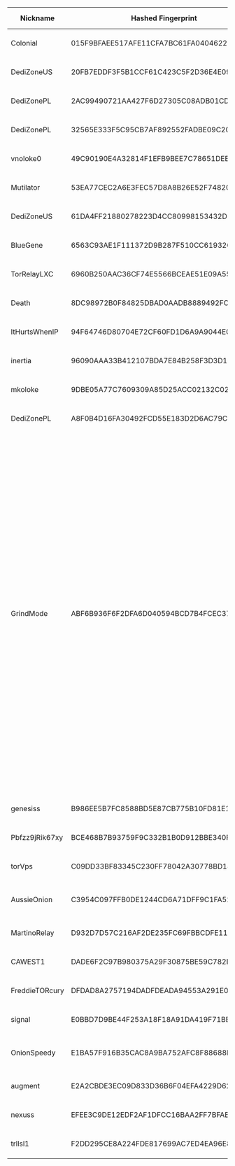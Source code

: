 | Nickname |  Hashed Fingerprint	| Or Addresses | Contact | Running | Flags | Last Seen | First Seen | Last Restarted | Advertised Bandwidth | Platform | Version | Version Status | Recommended Version | Verified hostnames | Exit policy |
|---|---|---|---|---|---|---|---|---|---|---|---|---|---|---|---|
|Colonial | 015F9BFAEE517AFE11CFA7BC61FA04046229E614 | ["91.107.214.33:443","[2a01:4f8:c014:b702::1]:443"] | Colonial@proton.me | true | Running, V2Dir, Valid | 2025-10-14 20:00:00 | 2025-10-14 10:00:00 | 2025-10-14 09:47:44 | 0 | Tor 0.4.8.19 on Linux | 0.4.8.19 | recommended | true | ["static.33.214.107.91.clients.your-server.de"] | ["reject *:*"]|
|DediZoneUS | 20FB7EDDF3F5B1CCF61C423C5F2D36E4E092BBCB | ["142.54.190.212:555","[2604:4300:a:376::212]:555"] | tor@dedi.zone | true | Running, V2Dir, Valid | 2025-10-14 20:00:00 | 2025-10-14 20:00:00 | 2025-10-14 19:27:04 | 0 | Tor 0.4.8.16 on Linux | 0.4.8.16 | recommended | true | N/A | ["reject *:*"]|
|DediZonePL | 2AC99490721AA427F6D27305C08ADB01CDADA325 | ["51.38.152.172:444","[2001:41d0:602:2557::172]:444"] | tor@dedi.zone | false | Running, V2Dir, Valid | 2025-10-14 19:00:00 | 2025-10-14 19:00:00 | 2025-10-14 18:47:52 | 0 | Tor 0.4.8.16 on Linux | 0.4.8.16 | recommended | true | ["ip172.ip-51-38-152.eu"] | ["reject *:*"]|
|DediZonePL | 32565E333F5C95CB7AF892552FADBE09C20B2490 | ["51.38.152.172:555","[2001:41d0:602:2557::172]:555"] | tor@dedi.zone | true | Running, V2Dir, Valid | 2025-10-14 20:00:00 | 2025-10-14 20:00:00 | 2025-10-14 19:06:15 | 0 | Tor 0.4.8.16 on Linux | 0.4.8.16 | recommended | true | ["ip172.ip-51-38-152.eu"] | ["reject *:*"]|
|vnoloke0 | 49C90190E4A32814F1EFB9BEE7C78651DEEADA82 | ["36.50.135.176:9008"] | olokerunningtor aT protonmail dot com | true | Running, V2Dir, Valid | 2025-10-14 20:00:00 | 2025-10-14 18:00:00 | 2025-10-14 17:47:12 | 0 | Tor 0.4.8.19 on Linux | 0.4.8.19 | recommended | true | N/A | ["reject *:*"]|
|Mutilator | 53EA77CEC2A6E3FEC57D8A8B26E52F74820A98AD | ["91.98.192.38:443","[2a01:4f8:1c1a:e55d::1]:443"] | Mutilator@proton.me | true | Running, V2Dir, Valid | 2025-10-14 20:00:00 | 2025-10-14 12:00:00 | 2025-10-14 11:10:07 | 0 | Tor 0.4.8.19 on Linux | 0.4.8.19 | recommended | true | ["static.38.192.98.91.clients.your-server.de"] | ["reject *:*"]|
|DediZoneUS | 61DA4FF21880278223D4CC80998153432D67D5B7 | ["142.54.190.212:444","[2604:4300:a:376::212]:444"] | tor@dedi.zone | true | Running, V2Dir, Valid | 2025-10-14 20:00:00 | 2025-10-14 20:00:00 | 2025-10-14 19:26:28 | 0 | Tor 0.4.8.16 on Linux | 0.4.8.16 | recommended | true | N/A | ["reject *:*"]|
|BlueGene | 6563C93AE1F111372D9B287F510CC619326907A5 | ["93.160.17.86:9025"] | N/A | true | Running, V2Dir, Valid | 2025-10-14 20:00:00 | 2025-10-14 07:00:00 | 2025-10-14 06:13:10 | 0 | Tor 0.4.8.16 on Linux | 0.4.8.16 | recommended | true | ["93-160-17-86-cable.dk.customer.tdc.net"] | ["reject *:*"]|
|TorRelayLXC | 6960B250AAC36CF74E5566BCEAE51E09A5589C7E | ["84.107.45.118:9001"] | admin@example.com | true | Running, V2Dir, Valid | 2025-10-14 20:00:00 | 2025-10-14 12:00:00 | 2025-10-14 10:56:49 | 0 | Tor 0.4.8.19 on Linux | 0.4.8.19 | recommended | true | ["84-107-45-118.cable.dynamic.v4.ziggo.nl"] | ["reject *:*"]|
|Death | 8DC98972B0F84825DBAD0AADB8889492FCE1F286 | ["15.204.199.12:47474"] | nobody | true | Running, Valid | 2025-10-14 20:00:00 | 2025-10-14 19:00:00 | 2025-10-14 18:12:51 | 0 | Tor 0.4.8.16 on Linux | 0.4.8.16 | recommended | true | ["exitz.org"] | ["reject *:*"]|
|ItHurtsWhenIP | 94F64746D80704E72CF60FD1D6A9A9044E045E7C | ["207.188.190.148:9001"] | cianurorg@tutamail.com | true | Running, V2Dir, Valid | 2025-10-14 20:00:00 | 2025-10-14 20:00:00 | 2025-10-14 18:58:46 | 31744 | Tor 0.4.8.18 on Linux | 0.4.8.18 | recommended | true | N/A | ["reject *:*"]|
|inertia | 96090AAA33B412107BDA7E84B258F3D3D16F7FA5 | ["159.89.173.124:443"] | c99058397@gmail.com | true | Running, V2Dir, Valid | 2025-10-14 20:00:00 | 2025-10-14 20:00:00 | 2025-10-14 19:44:54 | 0 | Tor 0.4.8.19 on Linux | 0.4.8.19 | recommended | true | N/A | ["reject *:*"]|
|mkoloke | 9DBE05A77C7609309A85D25ACC02132C02B26BF7 | ["38.99.95.12:9003"] | olokerunningtor aT protonmail dot com | true | Running, V2Dir, Valid | 2025-10-14 20:00:00 | 2025-10-14 18:00:00 | 2025-10-14 17:47:08 | 0 | Tor 0.4.8.19 on Linux | 0.4.8.19 | recommended | true | N/A | ["reject *:*"]|
|DediZonePL | A8F0B4D16FA30492FCD55E183D2D6AC79CD0CE19 | ["51.38.152.172:444","[2001:41d0:602:2557::172]:444"] | tor@dedi.zone | true | Running, V2Dir, Valid | 2025-10-14 20:00:00 | 2025-10-14 20:00:00 | 2025-10-14 19:05:52 | 0 | Tor 0.4.8.16 on Linux | 0.4.8.16 | recommended | true | ["ip172.ip-51-38-152.eu"] | ["reject *:*"]|
|GrindMode | ABF6B936F6F2DFA6D040594BCD7B4FCEC37D59CD | ["37.221.93.88:9001","[2a0e:97c0:3e3:1bb::3]:9001"] | noc@exitnocap.xyz | true | BadExit, Exit, Running, V2Dir, Valid | 2025-10-14 20:00:00 | 2025-10-14 08:00:00 | 2025-10-14 07:20:05 | 0 | Tor 0.4.8.19 on Linux | 0.4.8.19 | recommended | true | N/A | ["reject 0.0.0.0/8:*","reject 169.254.0.0/16:*","reject 127.0.0.0/8:*","reject 192.168.0.0/16:*","reject 10.0.0.0/8:*","reject 172.16.0.0/12:*","reject 37.221.93.88:*","accept *:43","accept *:53","accept *:79-81","accept *:88","accept *:194","accept *:389","accept *:443","accept *:531","accept *:543-544","accept *:563","accept *:636","accept *:749","accept *:873","accept *:989-995","accept *:1194","accept *:1723","accept *:2083","accept *:2086-2087","accept *:4321","accept *:5222-5223","accept *:5228","accept *:5900","accept *:5984","accept *:6660-6669","accept *:6679","accept *:6697","accept *:6984","accept *:8008","accept *:8080","accept *:8332-8333","accept *:8443","accept *:8888","accept *:11371","reject *:*"]|
|genesiss | B986EE5B7FC8588BD5E87CB775B10FD81E1B9232 | ["46.101.104.156:443"] | c99058397@gmail.com | true | Running, V2Dir, Valid | 2025-10-14 20:00:00 | 2025-10-14 20:00:00 | 2025-10-14 19:45:09 | 0 | Tor 0.4.8.19 on Linux | 0.4.8.19 | recommended | true | N/A | ["reject *:*"]|
|Pbfzz9jRik67xy | BCE468B7B93759F9C332B1B0D912BBE340FF740E | ["24.126.65.46:9010"] | N/A | true | Running, V2Dir, Valid | 2025-10-14 20:00:00 | 2025-10-14 14:00:00 | 2025-10-14 13:31:17 | 0 | Tor 0.4.8.18 on Linux | 0.4.8.18 | recommended | true | N/A | ["reject *:*"]|
|torVps | C09DD33BF83345C230FF78042A30778BD182609C | ["192.3.211.108:9001"] | anon-maca@proton.me | false | Running, V2Dir, Valid | 2025-10-14 18:00:00 | 2025-10-14 18:00:00 | 2025-10-14 17:38:40 | 0 | Tor 0.4.8.17 on Linux | 0.4.8.17 | recommended | true | N/A | ["reject *:*"]|
|AussieOnion | C3954C097FFB0DE1244CD6A71DFF9C1FA527260E | ["27.33.130.51:9001"] | N/A | true | Running, V2Dir, Valid | 2025-10-14 20:00:00 | 2025-10-14 20:00:00 | 2025-10-14 18:08:16 | 0 | Tor 0.4.8.18 on OpenBSD | 0.4.8.18 | recommended | true | ["27-33-130-51.tpgi.com.au"] | ["reject *:*"]|
|MartinoRelay | D932D7D57C216AF2DE235FC69FBBCDFE116F56B9 | ["57.129.74.228:9001","[2001:41d0:701:1100::1d8b]:9001"] | MartinoRelay operator <kaelnahar@protonmail.com> | true | Running, V2Dir, Valid | 2025-10-14 20:00:00 | 2025-10-14 07:00:00 | 2025-10-14 08:18:55 | 0 | Tor 0.4.8.19 on Linux | 0.4.8.19 | recommended | true | ["vps-33e83e71.vps.ovh.net"] | ["reject *:*"]|
|CAWEST1 | DADE6F2C97B980375A29F30875BE59C782D69379 | ["68.148.100.11:9001","[2604:3d08:3:1:e981:694b:23ef:52a3]:9001"] | 0xFFFFFFFF tor.alto002@passmail.net | false | Running, Valid | 2025-10-14 02:00:00 | 2025-10-14 00:00:00 | 2025-10-14 00:20:26 | 777142 | Tor 0.4.8.17 on Linux | 0.4.8.17 | recommended | true | ["S0106ecf4bbe7540e.ed.shawcable.net"] | ["reject *:*"]|
|FreddieTORcury | DFDAD8A2757194DADFDEADA94553A291E01338CD | ["174.91.123.17:9001"] | Don't Be So Fuckin' Nosey! | true | Running, V2Dir, Valid | 2025-10-14 20:00:00 | 2025-10-14 00:00:00 | 2025-10-14 10:46:53 | 0 | Tor 0.4.8.16 on Linux | 0.4.8.16 | recommended | true | ["bras-base-clwdon2201w-grc-47-174-91-123-17.dsl.bell.ca"] | ["reject *:*"]|
|signal | E0BBD7D9BE44F253A18F18A91DA419F71BBCCAEE | ["165.22.246.124:443"] | c99058397@gmail.com | true | Running, V2Dir, Valid | 2025-10-14 20:00:00 | 2025-10-14 20:00:00 | 2025-10-14 19:45:05 | 0 | Tor 0.4.8.19 on Linux | 0.4.8.19 | recommended | true | N/A | ["reject *:*"]|
|OnionSpeedy | E1BA57F916B35CAC8A9BA752AFC8F88688F45B5E | ["91.98.21.67:9001"] | 0x47C256AB9AEEFFE9 c_e_p_r(at)inbox(dot)lv | true | Fast, Running, V2Dir, Valid | 2025-10-14 20:00:00 | 2025-10-14 17:00:00 | 2025-10-14 16:45:52 | 10485760 | Tor 0.4.8.19 on Linux | 0.4.8.19 | recommended | true | ["smtp.exitnocap.xyz"] | ["reject *:*"]|
|augment | E2A2CBDE3EC09D833D36B6F04EFA4229D62DE462 | ["170.64.190.52:443"] | c99058397@gmail.com | true | Running, V2Dir, Valid | 2025-10-14 20:00:00 | 2025-10-14 20:00:00 | 2025-10-14 19:44:59 | 0 | Tor 0.4.8.19 on Linux | 0.4.8.19 | recommended | true | N/A | ["reject *:*"]|
|nexuss | EFEE3C9DE12EDF2AF1DFCC16BAA2FF7BFAB87C95 | ["167.172.250.165:443"] | c99058397@gmail.com | true | Running, V2Dir, Valid | 2025-10-14 20:00:00 | 2025-10-14 20:00:00 | 2025-10-14 19:44:47 | 0 | Tor 0.4.8.19 on Linux | 0.4.8.19 | recommended | true | N/A | ["reject *:*"]|
|trllsl1 | F2DD295CE8A224FDE817699AC7ED4EA96E89B485 | ["118.67.199.176:5443"] | trllsl1 at rl dot com | true | Running, V2Dir, Valid | 2025-10-14 20:00:00 | 2025-10-14 15:00:00 | 2025-10-14 14:28:07 | 0 | Tor 0.4.8.19 on Linux | 0.4.8.19 | recommended | true | N/A | ["reject *:*"]|
